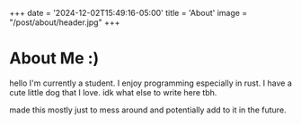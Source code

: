 +++
date = '2024-12-02T15:49:16-05:00'
title = 'About'
image = "/post/about/header.jpg"
+++

# About Me :)

hello I'm currently a student.
I enjoy programming especially in rust.
I have a cute little dog that I love.
idk what else to write here tbh.

made this mostly just to mess around and potentially add to it in the future.

